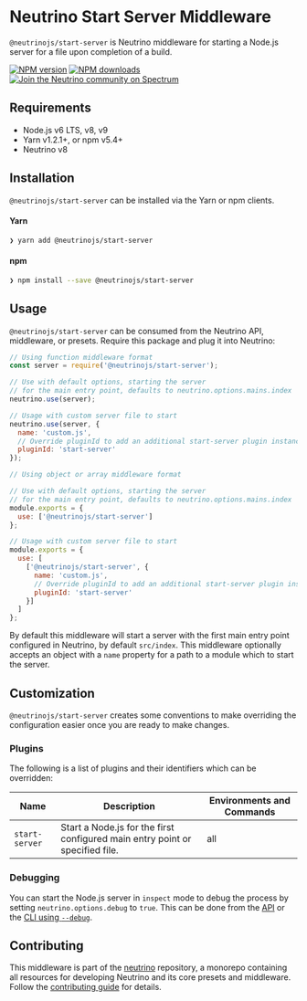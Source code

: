# Neutrino Start Server Middleware

`@neutrinojs/start-server` is Neutrino middleware for starting a Node.js server for a file upon
completion of a build.

[![NPM version][npm-image]][npm-url]
[![NPM downloads][npm-downloads]][npm-url]
[![Join the Neutrino community on Spectrum][spectrum-image]][spectrum-url]

## Requirements

- Node.js v6 LTS, v8, v9
- Yarn v1.2.1+, or npm v5.4+
- Neutrino v8

## Installation

`@neutrinojs/start-server` can be installed via the Yarn or npm clients.

#### Yarn

```bash
❯ yarn add @neutrinojs/start-server
```

#### npm

```bash
❯ npm install --save @neutrinojs/start-server
```

## Usage

`@neutrinojs/start-server` can be consumed from the Neutrino API, middleware, or presets. Require this package
and plug it into Neutrino:

```js
// Using function middleware format
const server = require('@neutrinojs/start-server');

// Use with default options, starting the server
// for the main entry point, defaults to neutrino.options.mains.index
neutrino.use(server);

// Usage with custom server file to start
neutrino.use(server, {
  name: 'custom.js',
  // Override pluginId to add an additional start-server plugin instance
  pluginId: 'start-server'
});
```

```js
// Using object or array middleware format

// Use with default options, starting the server
// for the main entry point, defaults to neutrino.options.mains.index
module.exports = {
  use: ['@neutrinojs/start-server']
};

// Usage with custom server file to start
module.exports = {
  use: [
    ['@neutrinojs/start-server', {
      name: 'custom.js',
      // Override pluginId to add an additional start-server plugin instance
      pluginId: 'start-server'
    }]
  ]
};
```

By default this middleware will start a server with the first main entry point configured in Neutrino, by default
`src/index`. This middleware optionally accepts an object with a `name` property for a path to a module which to
start the server.

## Customization

`@neutrinojs/start-server` creates some conventions to make overriding the configuration easier once you are
ready to make changes.

### Plugins

The following is a list of plugins and their identifiers which can be overridden:

| Name | Description | Environments and Commands |
| --- | --- | --- |
| `start-server` | Start a Node.js for the first configured main entry point or specified file. | all |

### Debugging

You can start the Node.js server in `inspect` mode to debug the process by setting `neutrino.options.debug` to `true`.
This can be done from the [API](https://neutrinojs.org/api#optionsdebug) or the
[CLI using `--debug`](https://neutrinojs.org/cli#-debug).

## Contributing

This middleware is part of the [neutrino](https://github.com/neutrinojs/neutrino) repository, a monorepo
containing all resources for developing Neutrino and its core presets and middleware. Follow the
[contributing guide](https://neutrinojs.org/contributing/) for details.

[npm-image]: https://img.shields.io/npm/v/@neutrinojs/start-server.svg
[npm-downloads]: https://img.shields.io/npm/dt/@neutrinojs/start-server.svg
[npm-url]: https://npmjs.org/package/@neutrinojs/start-server
[spectrum-image]: https://withspectrum.github.io/badge/badge.svg
[spectrum-url]: https://spectrum.chat/neutrino
